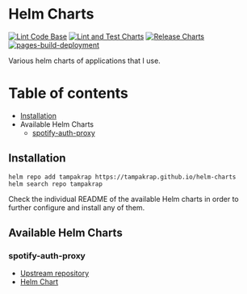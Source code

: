 # Helm Charts <!-- omit in toc -->

[![Lint Code Base](https://github.com/tampakrap/spotify-auth-proxy-helm-charts/actions/workflows/linter.yaml/badge.svg)](https://github.com/tampakrap/spotify-auth-charts-helm-charts/actions/workflows/linter.yaml)
[![Lint and Test Charts](https://github.com/tampakrap/spotify-auth-proxy-helm-charts/actions/workflows/lint-test.yaml/badge.svg)](https://github.com/tampakrap/spotify-auth-helm-charts/actions/workflows/lint-test.yaml)
[![Release Charts](https://github.com/tampakrap/spotify-auth-proxy-helm-charts/actions/workflows/release.yaml/badge.svg)](https://github.com/tampakrap/spotify-auth-proxy-helm-charts/actions/workflows/release.yaml)
[![pages-build-deployment](https://github.com/tampakrap/spotify-auth-proxy-helm-charts/actions/workflows/pages/pages-build-deployment/badge.svg)](https://github.com/tampakrap/spotify-auth-proxy-helm-charts/actions/workflows/pages/pages-build-deployment)

Various helm charts of applications that I use.

# Table of contents
- [Installation](#installation)
- Available Helm Charts
  - [spotify-auth-proxy](#spotify-auth-proxy)

## Installation

```
helm repo add tampakrap https://tampakrap.github.io/helm-charts
helm search repo tampakrap
```

Check the individual README of the available Helm charts in order to further
configure and install any of them.

## Available Helm Charts

### spotify-auth-proxy

- [Upstream repository](https://github.com/conradludgate/terraform-provider-spotify/tree/main/spotify_auth_proxy)
- [Helm Chart](charts/spotify-auth-proxy)
